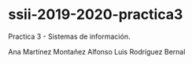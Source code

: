 # ssii-2019-2020-practica3

Practica 3 - Sistemas de información.

Ana Martínez Montañez
Alfonso Luis Rodríguez Bernal